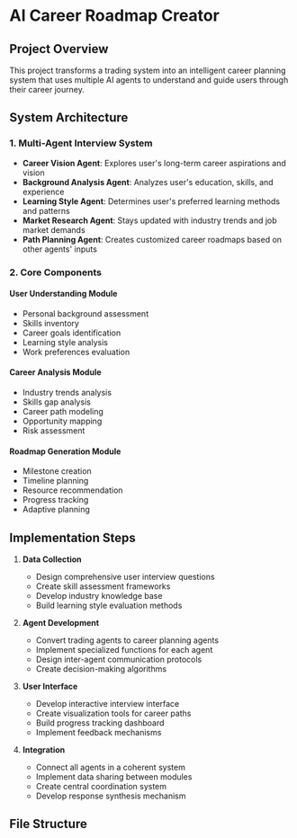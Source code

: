 # AI Career Roadmap Creator

## Project Overview
This project transforms a trading system into an intelligent career planning system that uses multiple AI agents to understand and guide users through their career journey.

## System Architecture

### 1. Multi-Agent Interview System
- **Career Vision Agent**: Explores user's long-term career aspirations and vision
- **Background Analysis Agent**: Analyzes user's education, skills, and experience
- **Learning Style Agent**: Determines user's preferred learning methods and patterns
- **Market Research Agent**: Stays updated with industry trends and job market demands
- **Path Planning Agent**: Creates customized career roadmaps based on other agents' inputs

### 2. Core Components

#### User Understanding Module
- Personal background assessment
- Skills inventory
- Career goals identification
- Learning style analysis
- Work preferences evaluation

#### Career Analysis Module
- Industry trends analysis
- Skills gap analysis
- Career path modeling
- Opportunity mapping
- Risk assessment

#### Roadmap Generation Module
- Milestone creation
- Timeline planning
- Resource recommendation
- Progress tracking
- Adaptive planning

## Implementation Steps

1. **Data Collection**
   - Design comprehensive user interview questions
   - Create skill assessment frameworks
   - Develop industry knowledge base
   - Build learning style evaluation methods

2. **Agent Development**
   - Convert trading agents to career planning agents
   - Implement specialized functions for each agent
   - Design inter-agent communication protocols
   - Create decision-making algorithms

3. **User Interface**
   - Develop interactive interview interface
   - Create visualization tools for career paths
   - Build progress tracking dashboard
   - Implement feedback mechanisms

4. **Integration**
   - Connect all agents in a coherent system
   - Implement data sharing between modules
   - Create central coordination system
   - Develop response synthesis mechanism

## File Structure 
